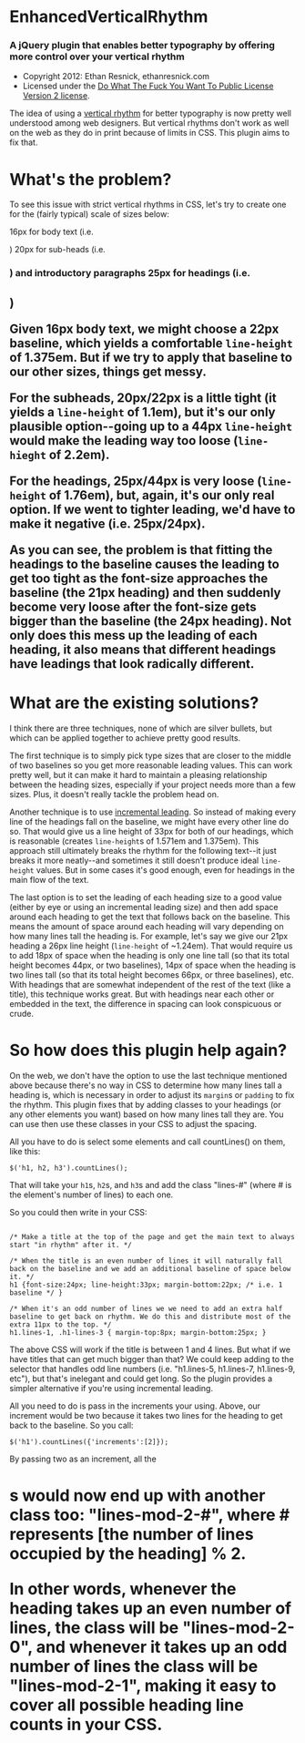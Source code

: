 # EnhancedVerticalRhythm
### A jQuery plugin that enables better typography by offering more control over your vertical rhythm

 - Copyright 2012: Ethan Resnick, ethanresnick.com
 - Licensed under the [Do What The Fuck You Want To Public License Version 2 license](http://en.wikipedia.org/wiki/WTFPL). 

The idea of using a [vertical rhythm](http://webtypography.net/Rhythm_and_Proportion/Vertical_Motion/2.2.2/) for better typography is now pretty well understood among web designers. But vertical rhythms don't work as well on the web as they do in print because of limits in CSS. This plugin aims to fix that.


What's the problem?
======

To see this issue with strict vertical rhythms in CSS, let's try to create one for the (fairly typical) scale of sizes below:

16px for body text (i.e. <p>)
20px for sub-heads (i.e. <h3>) and introductory paragraphs
25px for headings (i.e. <h2>)

Given 16px body text, we might choose a 22px baseline, which yields a comfortable <code>line-height</code> of 1.375em. But if we try to apply that baseline to our other sizes, things get messy.

For the subheads, 20px/22px is a little tight (it yields a <code>line-height</code> of 1.1em), but it's our only plausible option--going up to a 44px <code>line-height</code> would make the leading way too loose (<code>line-hieght</code> of 2.2em).

For the headings, 25px/44px is very loose (<code>line-height</code> of 1.76em), but, again, it's our only real option. If we went to tighter leading, we'd have to make it negative (i.e. 25px/24px).

As you can see, the problem is that fitting the headings to the baseline causes the leading to get too tight as the font-size approaches the baseline (the 21px heading) and then suddenly become very loose after the font-size gets bigger than the baseline (the 24px heading). Not only does this mess up the leading of each heading, it also means that different headings have leadings that look radically different.


What are the existing solutions?
======

I think there are three techniques, none of which are silver bullets, but which can be applied together to achieve pretty good results.

The first technique is to simply pick type sizes that are closer to the middle of two baselines so you get more reasonable leading values. This can work pretty well, but it can make it hard to maintain a pleasing relationship between the heading sizes, especially if your project needs more than a few sizes. Plus, it doesn't really tackle the problem head on.

Another technique is to use [incremental leading](http://www.markboulton.co.uk/journal/comments/incremental-leading). So instead of making every line of the headings fall on the baseline, we might have every other line do so. That would give us a line height of 33px for both of our headings, which is reasonable (creates <code>line-height</code>s of 1.571em and 1.375em). This approach still ultimately breaks the rhythm for the following text--it just breaks it more neatly--and sometimes it still doesn't produce ideal <code>line-height</code> values. But in some cases it's good enough, even for headings in the main flow of the text.

The last option is to set the leading of each heading size to a good value (either by eye or using an incremental leading size) and then add space around each heading to get the text that follows back on the baseline. This means the amount of space around each heading will vary depending on how many lines tall the heading is. For example, let's say we give our 21px heading a 26px line height (<code>line-height</code> of ~1.24em). That would require us to add 18px of space when the heading is only one line tall (so that its total height becomes 44px, or two baselines), 14px of space when the heading is two lines tall (so that its total height becomes 66px, or three baselines), etc. With headings that are somewhat independent of the rest of the text (like a title), this technique works great. But with headings near each other or embedded in the text, the difference in spacing can look conspicuous or crude.


So how does this plugin help again?
======
On the web, we don't have the option to use the last technique mentioned above because there's no way in CSS to determine how many lines tall a heading is, which is necessary in order to adjust its <code>margin</code>s or <code>padding</code> to fix the rhythm. This plugin fixes that by adding classes to your headings (or any other elements you want) based on how many lines tall they are. You can use then use these classes in your CSS to adjust the spacing.

All you have to do is select some elements and call countLines() on them, like this:

<code>$('h1, h2, h3').countLines();</code>

That will take your <code>h1</code>s, <code>h2</code>s, and <code>h3</code>s and add the class "lines-#" (where # is the element's number of lines) to each one.

So you could then write in your CSS:
<pre><code>
/* Make a title at the top of the page and get the main text to always start "in rhythm" after it. */

/* When the title is an even number of lines it will naturally fall back on the baseline and we add an additional baseline of space below it. */
h1 {font-size:24px; line-height:33px; margin-bottom:22px; /* i.e. 1 baseline */ } 

/* When it's an odd number of lines we we need to add an extra half baseline to get back on rhythm. We do this and distribute most of the extra 11px to the top. */
h1.lines-1, .h1-lines-3 { margin-top:8px; margin-bottom:25px; }
</code></pre>

The above CSS will work if the title is between 1 and 4 lines. But what if we have titles that can get much bigger than that? We could keep adding to the selector that handles odd line numbers (i.e. "h1.lines-5, h1.lines-7, h1.lines-9, etc"), but that's inelegant and could get long. So the plugin provides a simpler alternative if you're using incremental leading.

All you need to do is pass in the increments your using. Above, our increment would be two because it takes two lines for the heading to get back to the baseline. So you call:

<code>$('h1').countLines({'increments':[2]});</code>

By passing two as an increment, all the <code><h1></code>s would now end up with another class too: "lines-mod-2-#", where # represents [the number of lines occupied by the heading] % 2. 

In other words, whenever the heading takes up an even number of lines, the class will be "lines-mod-2-0", and whenever it takes up an odd number of lines the class will be "lines-mod-2-1", making it easy to cover all possible heading line counts in your CSS.